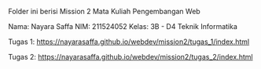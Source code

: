 Folder ini berisi Mission 2 Mata Kuliah Pengembangan Web

Nama: Nayara Saffa NIM: 211524052 Kelas: 3B - D4 Teknik Informatika

Tugas 1: https://nayarasaffa.github.io/webdev/mission2/tugas_1/index.html

Tugas 2: https://nayarasaffa.github.io/webdev/mission2/tugas_2/index.html
